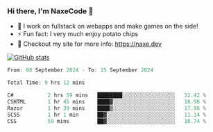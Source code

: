 ### Hi there, I'm NaxeCode 👋
- 🔭 I work on fullstack on webapps and make games on the side!
- ⚡ Fun fact: I very much enjoy potato chips
- 🔋 Checkout my site for more info: https://naxe.dev

[![GitHub stats](https://github-readme-stats.vercel.app/api?username=naxecode&theme=onedark)](https://naxe.dev)

<!--START_SECTION:waka-->

```csharp
From: 08 September 2024 - To: 15 September 2024

Total Time: 9 hrs 12 mins

C#           2 hrs 59 mins   ████████░░░░░░░░░░░░░░░░░   32.42 %
CSHTML       1 hr 45 mins    ████▓░░░░░░░░░░░░░░░░░░░░   18.98 %
Razor        1 hr 39 mins    ████▒░░░░░░░░░░░░░░░░░░░░   17.96 %
SCSS         1 hr 1 min      ██▓░░░░░░░░░░░░░░░░░░░░░░   11.14 %
CSS          59 mins         ██▓░░░░░░░░░░░░░░░░░░░░░░   10.74 %
```

<!--END_SECTION:waka-->



<!--
**NaxeCode/NaxeCode** is a ✨ _special_ ✨ repository because its `README.md` (this file) appears on your GitHub profile.

Here are some ideas to get you started:

- 🔭 I’m currently working on Web apps for indie games!
- 🌱 I’m currently mastering C#
- 👯 I’m looking to collaborate on ...
- 🤔 I’m looking for help with ...
- 💬 Ask me about ...
- 📫 How to reach me: ...
- 😄 Pronouns: ...
- ⚡ Fun fact: I love chips
-->
